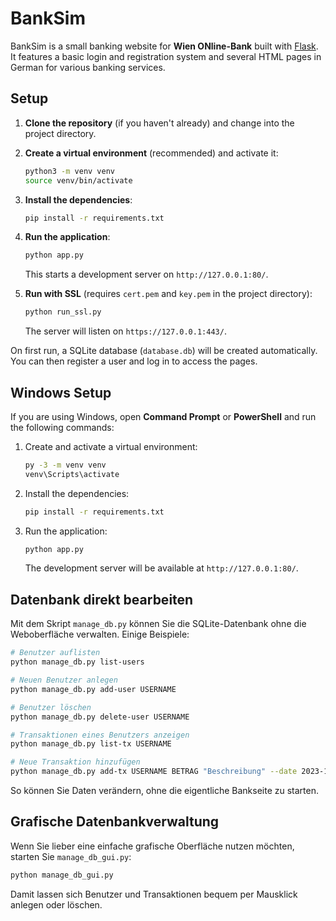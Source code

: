 # BankSim

BankSim is a small banking website for **Wien ONline-Bank** built with [Flask](https://flask.palletsprojects.com/). It features a basic login and registration system and several HTML pages in German for various banking services.

## Setup

1. **Clone the repository** (if you haven't already) and change into the project directory.
2. **Create a virtual environment** (recommended) and activate it:
   ```bash
   python3 -m venv venv
   source venv/bin/activate
   ```
3. **Install the dependencies**:
   ```bash
   pip install -r requirements.txt
   ```
4. **Run the application**:
   ```bash
   python app.py
   ```
   This starts a development server on `http://127.0.0.1:80/`.

5. **Run with SSL** (requires `cert.pem` and `key.pem` in the project directory):
   ```bash
   python run_ssl.py
   ```
   The server will listen on `https://127.0.0.1:443/`.

On first run, a SQLite database (`database.db`) will be created automatically. You can then register a user and log in to access the pages.

## Windows Setup

If you are using Windows, open **Command Prompt** or **PowerShell** and run the following commands:

1. Create and activate a virtual environment:
   ```cmd
   py -3 -m venv venv
   venv\Scripts\activate
   ```
2. Install the dependencies:
   ```cmd
   pip install -r requirements.txt
   ```
3. Run the application:
   ```cmd
   python app.py
   ```
   The development server will be available at `http://127.0.0.1:80/`.

## Datenbank direkt bearbeiten

Mit dem Skript `manage_db.py` können Sie die SQLite-Datenbank ohne die Weboberfläche verwalten. Einige Beispiele:

```bash
# Benutzer auflisten
python manage_db.py list-users

# Neuen Benutzer anlegen
python manage_db.py add-user USERNAME

# Benutzer löschen
python manage_db.py delete-user USERNAME

# Transaktionen eines Benutzers anzeigen
python manage_db.py list-tx USERNAME

# Neue Transaktion hinzufügen
python manage_db.py add-tx USERNAME BETRAG "Beschreibung" --date 2023-12-31
```

So können Sie Daten verändern, ohne die eigentliche Bankseite zu starten.

## Grafische Datenbankverwaltung

Wenn Sie lieber eine einfache grafische Oberfläche nutzen möchten, starten Sie `manage_db_gui.py`:

```bash
python manage_db_gui.py
```

Damit lassen sich Benutzer und Transaktionen bequem per Mausklick anlegen oder löschen.
